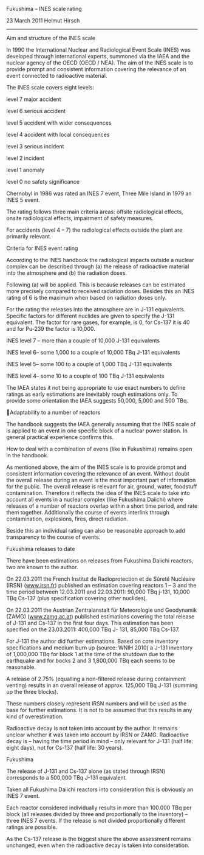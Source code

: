 Fukushima – INES scale rating

23 March 2011
Helmut Hirsch
_________________________________________________________

Aim and structure of the INES scale

In 1990 the International Nuclear and Radiological Event Scale (INES) was developed
through international experts, summoned via the IAEA and the nuclear agency of the
OECD (OECD / NEA). The aim of the INES scale is to provide prompt and consistent
information covering the relevance of an event connected to radioactive material.

The INES scale covers eight levels:

level 7  major accident

level 6  serious accident

level 5  accident with wider consequences

level 4  accident with local consequences

level 3  serious incident

level 2  incident

level 1  anomaly

level 0  no safety  significance

Chernobyl in 1986 was rated an INES 7 event, Three Mile Island in 1979 an INES 5 event.

The rating follows three main criteria areas: offsite radiological effects, onsite radiological
effects, impairment of safety measures.

For accidents (level 4 – 7) the radiological effects outside the plant are primarily relevant.

Criteria for INES event rating

According to the INES handbook the radiological impacts outside a nuclear complex can
be described through (a) the release of radioactive material into the atmosphere and (b)
the radiation doses.

Following (a) will be applied. This is because releases can be estimated more precisely
compared to received radiation doses. Besides this an INES rating of 6 is the maximum
when based on radiation doses only.

For the rating the releases into the atmosphere are in J-131 equivalents. Specific factors
for different nuclides are given to specify the J-131 equivalent. The factor for rare gases,
for example, is 0, for Cs-137 it is 40 and for Pu-239 the factor is 10,000.

INES level 7 – more than a couple of 10,000 J-131 equivalents

INES level 6– some 1,000 to a couple of 10,000 TBq J-131 equivalents

INES level 5– some 100 to a couple of 1,000 TBq J-131 equivalents

INES level 4– some 10 to a couple of 100 TBq J-131 equivalents

The IAEA states it not being appropriate to use exact numbers to define ratings as early
estimations are inevitably rough estimations only. To provide some orientation the IAEA
suggests 50,000, 5,000 and 500 TBq.

Adaptability to a number of reactors

The handbook suggests the IAEA generally assuming that the INES scale of is applied to
an event in one specific block of a nuclear power station. In general practical experience
confirms this.

How to deal with a combination of evens (like in Fukushima) remains open in the
handbook.

As mentioned above, the aim of the INES scale is to provide prompt and consistent
information covering the relevance of an event. Without doubt the overall release during
an event is the most important part of information for the public. The overall release is
relevant for air, ground, water, foodstuff contamination. Therefore it reflects the idea of the
INES scale to take into account all events in a nuclear complex (like Fukushima Daiichi)
where releases of a number of reactors overlap within a short time period, and rate them
together. Additionally the course of events interlink through contamination, explosions,
fires, direct radiation.

Beside this an individual rating can also be reasonable approach to add transparency to
the course of events.

Fukushima releases to date

There have been estimations on releases from Fukushima Daiichi reactors, two are
known to the author.

On 22.03.2011 the French Institut de Radioprotection et de Sûreté Nucléaire (IRSN)
(www.irsn.fr) published an estimation covering reactors 1 – 3 and the time period between
12.03.2011 and 22.03.2011: 90,000 TBq j-131, 10,000 TBq Cs-137 (plus specification
covering other nuclides).

On 22.03.2011 the Austrian Zentralanstalt für Meteorologie und Geodynamik (ZAMG)
(www.zamg.ac.at) published estimations covering the total release of J-131 and Cs-137 in
the first four days. This estimation has been specified on the 23.03.2011: 400,000 TBq J-
131, 85,000 TBq Cs-137.

For J-131 the author did further estimations. Based on core inventory specifications and
medium burn up (source: WNIH 2010) a J-131 inventory of 1,000,000 TBq for block 1 at
the time of the shutdown due to the earthquake and for bocks 2 and 3 1,800,000 TBq
each seems to be reasonable.

A release of 2.75% (equalling a non-filtered release during containment venting) results in
an overall release of approx. 125,000 TBq J-131 (summing up the three blocks).

These numbers closely represent IRSN numbers and will be used as the base for further
estimations. It is not to be assumed that this results in any kind of overestimation.

Radioactive decay is not taken into account by the author. It remains unclear whether it
was taken into account by IRSN or ZAMG. Radioactive decay is – having the time period
in mind – only relevant for J-131 (half life: eight days), not for Cs-137 (half life: 30 years).

Fukushima

The release of J-131 and Cs-137 alone (as stated through IRSN) corresponds to a
500,000 TBq J-131 equivalent.

Taken all Fukushima Daiichi reactors into consideration this is obviously an INES 7 event.

Each reactor considered individually results in more than 100.000 TBq per block (all
releases divided by three and proportionally to the inventory) – three INES 7 events. If the
release is not divided proportionally different ratings are possible.

As the Cs-137 release is the biggest share the above assessment remains unchanged,
even when the radioactive decay is taken into consideration.

